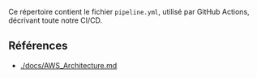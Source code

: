 
Ce répertoire contient le fichier `pipeline.yml`, utilisé par GitHub Actions, décrivant toute notre CI/CD.

## Références

- [./docs/AWS_Architecture.md](../../docs/AWS_Architecture.md)






